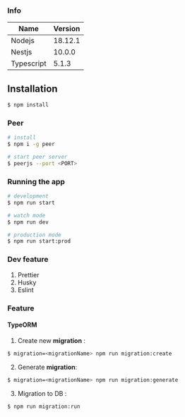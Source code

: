 ### Info

| Name       | Version |
| ---------- | ------- |
| Nodejs     | 18.12.1 |
| Nestjs     | 10.0.0  |
| Typescript | 5.1.3   |

## Installation

```bash
$ npm install
```

### Peer

```bash
# install
$ npm i -g peer

# start peer server
$ peerjs --port <PORT>
```

### Running the app

```bash
# development
$ npm run start

# watch mode
$ npm run dev

# production mode
$ npm run start:prod
```

### Dev feature

1. Prettier
2. Husky
3. Eslint

### Feature

#### TypeORM

1.  Create new **migration** :

```bash
$ migration=<migrationName> npm run migration:create

```

2. Generate **migration**:

```bash
$ migration=<migrationName> npm run migration:generate

```

3. Migration to DB :

```bash
$ npm run migration:run

```
